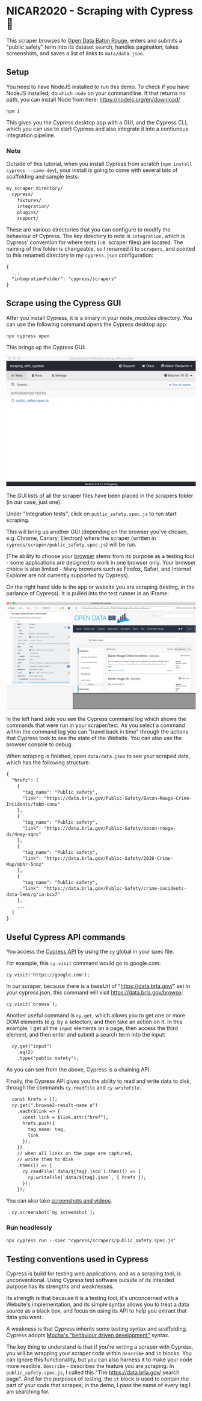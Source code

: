 # NICAR2020 - Scraping with Cypress :evergreen_tree:

This scraper browses to [Open Data Baton Rouge](https://data.brla.gov/browse), enters and submits a "public safety" term into its dataset search, handles pagination, takes screenshots, and saves a list of links to `data/data.json`. 

## Setup

You need to have NodeJS installed to run this demo. To check if you have NodeJS installed, do `which node` on your commandline. If that returns no path, you can install Node from here: https://nodejs.org/en/download/

```
npm i
```

This gives you the Cypress desktop app with a GUI, and the Cypress CLI, which you can use to start Cypress and also integrate it into a contiunous integration pipeline.

### Note 
Outside of this tutorial, when you install Cypress from scratch (`npm install cypress --save-dev`), your install is going to come with several bits of scaffolding and sample tests: 

```
my_scraper_directory/
  cypress/
    fixtures/
    integration/
    plugins/
    support/
```

These are various directories that you can configure to modify the behaviour of Cypress. The key directory to note is `integration`, which is Cypress' convention for where tests (i.e. scraper files) are located. The naming of this folder is changeable, so I renamed it to `scrapers`, and pointed to this renamed directory in my `cypress.json` configuration:

```
{
  ...
  "integrationFolder": "cypress/scrapers"
}
```

## Scrape using the Cypress GUI

After you install Cypress, it is a binary in your node_modules directory. You can use the following command opens the Cypress desktop app:

```
npx cypress open
```

This brings up the Cypress GUI: 

![.](images/cypress_gui.png)

The GUI lists of all the scraper files have been placed in the scrapers folder (in our case, just one).

Under "Integration tests", click on `public_safety.spec.js` to run start scraping.

This will bring up another GUI (depending on the browser you've chosen, e.g. Chrome, Canary, Electron) where the scraper (written in `cypress/scraper/public_safety.spec.js`) will be run. 

(The ability to choose your [browser](https://docs.cypress.io/guides/guides/launching-browsers.html#Browsers) stems from its purpose as a testing tool - some applications are designed to work in one browser only. Your browser choice is also limited - Many browsers such as Firefox, Safari, and Internet Explorer are not currently supported by Cypress).

On the right hand side is the app or website you are scraping (testing, in the parlance of Cypress). It is pulled into the test runner in an iFrame:

![.](images/cypress_gui_runner_2.png)

In the left hand side you see the Cypress command log which shows the commands that were run in your scraper/test. As you select a command within the command log you can "travel back in time" through the actions that Cypress took to see the state of the Website. You can also use the browser console to debug.

When scraping is finished, open `data/data.json` to see your scraped data, which has the following structure:

```
{
  "hrefs": [
    {
      "tag_name": "Public safety",
      "link": "https://data.brla.gov/Public-Safety/Baton-Rouge-Crime-Incidents/fabb-cnnu"
    },
    {
      "tag_name": "Public safety",
      "link": "https://data.brla.gov/Public-Safety/baton-rouge-ds/4ney-vqnc"
    },
    {
      "tag_name": "Public safety",
      "link": "https://data.brla.gov/Public-Safety/2016-Crime-Map/mbhr-5nnz"
    },
    {
      "tag_name": "Public safety",
      "link": "https://data.brla.gov/Public-Safety/crime-incidents-data-lens/gria-bcx7"
    },
    ...
  ]
}
```


## Useful Cypress API commands

You access the [Cypress API](https://docs.cypress.io/api/api/table-of-contents.html) by using the `cy` global in your spec file. 

For example, this `cy.visit` command would go to google.com: 

```
cy.visit('https://google.com');
```

In our scraper, because there is a baseUrl of "https://data.brla.gov/" set in your cypress.json, this command will visit https://data.brla.gov/browse:

```
cy.visit(`browse`);
```

Another useful command is `cy.get`, which allows you to get one or more DOM elements (e.g. by a selector), and then take an action on it. In this example, I get all the `input` elements on a page, then access the third element, and then enter and submit a search term into the input:

```
  cy.get("input")
    .eq(2)
    .type("public safety");
```
As you can see from the above, Cypress is a chaining API.

Finally, the Cypress API gives you the ability to read and write data to disk, through the commands `cy.readFile` and `cy.writeFile`.


```
  const hrefs = [];
  cy.get(".browse2-result-name a")
    .each($link => {
      const link = $link.attr("href");
      hrefs.push({
        tag_name: tag,
        link
      });
    })
    // when all links on the page are captured,
    // write them to disk
    .then(() => {
      cy.readFile(`data/${tag}.json`).then(() => {
        cy.writeFile(`data/${tag}.json`, { hrefs });
      });
    });
```

You can also take [screenshots and videos](https://docs.cypress.io/guides/guides/screenshots-and-videos.html#Videos).

```
  cy.screenshot(`my_screenshot`);
```


### Run headlessly

```
npx cypress run --spec "cypress/scrapers/public_safety.spec.js"
```

## Testing conventions used in Cypress 

Cypress is build for testing web applications, and as a scraping tool, is unconventional. Using Cypress test software outside of its intended purpose has its strengths and weaknesses. 

Its strength is that because it is a testing tool, it's unconcerned with a Website's implementation, and its simple syntax allows you to treat a data source as a black box, and focus on using its API to help you extract that data you want.

A weakness is that Cypress inherits some testing syntax and scaffolding. Cypress adopts [Mocha's "behaviour driven development"](https://docs.cypress.io/guides/references/bundled-tools.html#Mocha) syntax. 

The key thing to understand is that if you're writing a scraper with Cypress, you will be wrapping your scraper code within `describe` and `it` blocks. You can ignore this functionality, but you can also harness it to make your code more readible. `Describe` - describes the feature you are scraping. In `public_safety.spec.js`, I called this "The https://data.brla.gov/ search page". And for the purposes of testing, the `it` block is used to contain the part of your code that scrapes; in the demo, I pass the name of every tag I am searching for.



